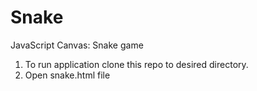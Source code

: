 # Snake
JavaScript Canvas: Snake game
1. To run application clone this repo to desired directory.
2. Open snake.html file